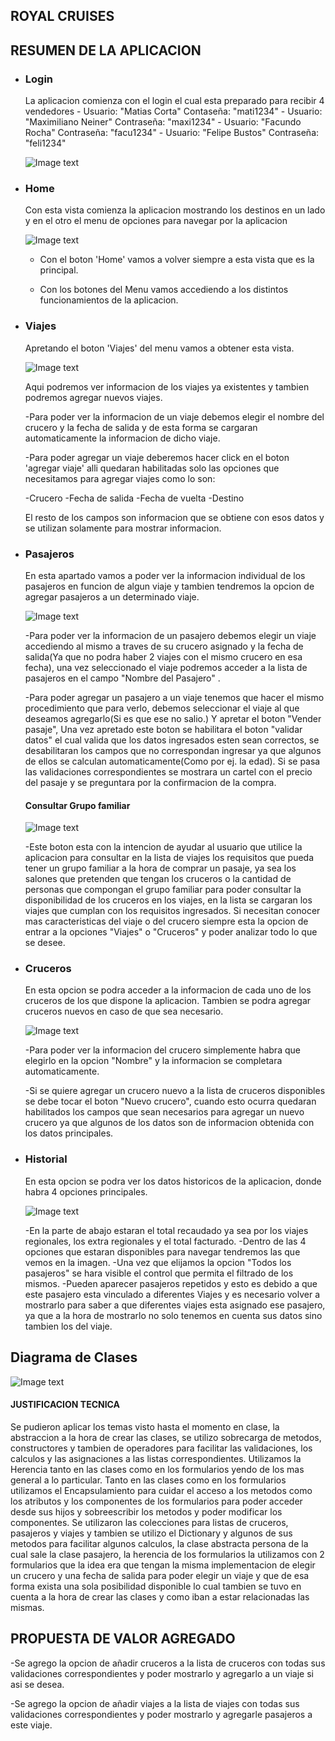 ## **ROYAL CRUISES**

  <h2>RESUMEN DE LA APLICACION </h2>
<ul>
  <li><h3>Login</h3>
   La aplicacion comienza con el login el cual esta preparado para recibir 4 vendedores
- Usuario: "Matias Corta"    Contaseña: "mati1234"
- Usuario: "Maximiliano Neiner"   Contraseña: "maxi1234"
- Usuario: "Facundo Rocha"    Contraseña: "facu1234"
- Usuario: "Felipe Bustos"  Contraseña: "feli1234"

![Image text](https://github.com/CortaMatias/Tp1/blob/Recuperatorio/login.jpeg)</li>
  
  <li><h3>Home</h3>
  Con esta vista comienza la aplicacion mostrando los destinos en un lado y en el otro el menu de opciones para navegar por la aplicacion
  
  ![Image text](https://github.com/CortaMatias/Tp1/blob/Recuperatorio/home.jpeg)
  
  - Con el boton 'Home' vamos a volver siempre a esta vista que es la principal.
    
  - Con los botones del Menu vamos accediendo a los distintos funcionamientos de la aplicacion.
  </li>
  
<li><h3>Viajes</h3>
  Apretando el boton 'Viajes' del menu vamos a obtener esta vista.
  
 ![Image text](https://github.com/CortaMatias/Tp1/blob/Recuperatorio/viajes.jpeg)
 
 Aqui podremos ver informacion de los viajes ya existentes y tambien podremos agregar nuevos viajes.
  
 -Para poder ver la informacion de un viaje debemos elegir el nombre del crucero y la fecha de salida y de esta forma se cargaran automaticamente la informacion de dicho viaje.
  
 -Para poder agregar un viaje deberemos hacer click en el boton 'agregar viaje' alli quedaran habilitadas solo las opciones que necesitamos para agregar viajes como lo son:
 
 -Crucero
 -Fecha de salida
 -Fecha de vuelta
 -Destino
 
 El resto de los campos son informacion que se obtiene con esos datos y se utilizan solamente para mostrar informacion.
</li>

<li><h3>Pasajeros</h3>
 En esta apartado vamos a poder ver la informacion individual de los pasajeros en funcion de algun viaje y tambien tendremos la opcion de agregar pasajeros a un determinado viaje.
 
 ![Image text](https://github.com/CortaMatias/Tp1/blob/Recuperatorio/pasajeros.jpeg)

-Para poder ver la informacion de un pasajero debemos elegir un viaje accediendo al mismo a traves de su crucero asignado y la fecha de salida(Ya que no podra haber 2 viajes con el mismo crucero en esa fecha), una vez seleccionado el viaje podremos acceder a la lista de pasajeros en el campo "Nombre del Pasajero" .
  
-Para poder agregar un pasajero a un viaje tenemos que hacer el mismo procedimiento que para verlo, debemos seleccionar el viaje al que deseamos agregarlo(Si es que ese no salio.) Y apretar el boton "Vender pasaje", Una vez apretado este boton se habilitara el boton "validar datos" el cual valida que los datos ingresados esten sean correctos, se desabilitaran los campos que no correspondan ingresar ya que algunos de ellos se calculan automaticamente(Como por ej. la edad). Si se pasa las validaciones correspondientes se mostrara un cartel con el precio del pasaje y se preguntara por la confirmacion de la compra.

<h4>Consultar Grupo familiar </h4>

![Image text](https://github.com/CortaMatias/Tp1/blob/Recuperatorio/consultar.jpeg)

-Este boton esta con la intencion de ayudar al usuario que utilice la aplicacion para consultar en la lista de viajes los requisitos que pueda tener un grupo familiar a la hora de comprar un pasaje, ya sea los salones que pretenden que tengan los cruceros o la cantidad de personas que compongan el grupo familiar para poder consultar la disponibilidad de los cruceros en los viajes, en la lista se cargaran los viajes que cumplan con los requisitos ingresados. Si necesitan conocer mas caracteristicas del viaje o del crucero siempre esta la opcion de entrar a la opciones "Viajes" o "Cruceros" y poder analizar todo lo que se desee.
</li>
  
<li><h3>Cruceros</h3>
En esta opcion se podra acceder a la informacion de cada uno de los cruceros de los que dispone la aplicacion. Tambien se podra agregar cruceros nuevos en caso de que sea necesario.

![Image text](https://github.com/CortaMatias/Tp1/blob/Recuperatorio/cruceros.jpeg)

-Para poder ver la informacion del crucero simplemente habra que elegirlo en la opcion "Nombre" y la informacion se completara automaticamente.

-Si se quiere agregar un crucero nuevo a la lista de cruceros disponibles se debe tocar el boton "Nuevo crucero", cuando esto ocurra quedaran habilitados los campos que sean necesarios para agregar un nuevo crucero ya que algunos de los datos son de informacion obtenida con los datos principales.

</li>
<li><h3>Historial</h3></li>
En esta opcion se podra ver los datos historicos de la aplicacion, donde habra 4 opciones principales.

![Image text](https://github.com/CortaMatias/Tp1/blob/Recuperatorio/historial.jpeg)

-En la parte de abajo estaran el total recaudado ya sea por los viajes regionales, los extra regionales y el total facturado.
-Dentro de las 4 opciones que estaran disponibles para navegar tendremos las que vemos en la imagen.
-Una vez que elijamos la opcion "Todos los pasajeros" se hara visible el control que permita el filtrado de los mismos.
-Pueden aparecer pasajeros repetidos y esto es debido a que este pasajero esta vinculado a diferentes Viajes y es necesario volver a mostrarlo para saber a que diferentes viajes esta asignado ese pasajero, ya que a la hora de mostrarlo no solo tenemos en cuenta sus datos sino tambien los del viaje.
 </ul>


<h2>Diagrama de Clases </h2>

![Image text](https://github.com/CortaMatias/Tp1/blob/Recuperatorio/Diagrama.png)



#### JUSTIFICACION TECNICA

Se pudieron aplicar los temas visto hasta el momento en clase, la abstraccion a la hora de crear las clases, se utilizo sobrecarga de metodos, constructores y tambien de operadores para facilitar las validaciones, los calculos y las asignaciones a las listas correspondientes. Utilizamos la Herencia tanto en las clases como en los formularios yendo de los mas general a lo particular. Tanto en las clases como en los formularios utilizamos el Encapsulamiento para cuidar el acceso a los metodos como los atributos y los componentes de los formularios para poder acceder desde sus hijos y sobreescribir los metodos y poder modificar los componentes. Se utilizaron las colecciones para listas de cruceros, pasajeros y viajes y tambien se utilizo el Dictionary y algunos de sus metodos para facilitar algunos calculos, la clase abstracta persona de la cual sale la clase pasajero, la herencia de los formularios la utilizamos con 2 formularios que la idea era que tengan la misma implementacion de elegir un crucero y una fecha de salida para poder elegir un viaje y que de esa forma exista una sola posibilidad disponible lo cual tambien se tuvo en cuenta a la hora de crear las clases y como iban a estar relacionadas las mismas. 


## PROPUESTA DE VALOR AGREGADO

-Se agrego la opcion de añadir cruceros a la lista de cruceros con todas sus validaciones correspondientes y poder mostrarlo y agregarlo a un viaje si asi se desea.

-Se agrego la opcion de añadir viajes a la lista de viajes con todas sus validaciones correspondientes y poder mostrarlo y agregarle pasajeros a este viaje.
 
